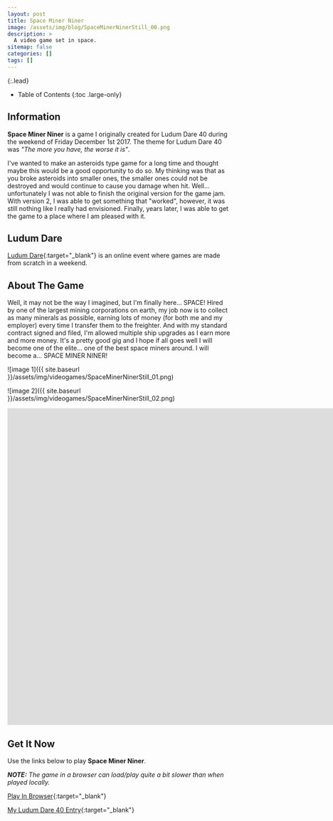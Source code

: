 ```yaml
---
layout: post
title: Space Miner Niner
image: /assets/img/blog/SpaceMinerNinerStill_00.png
description: >
  A video game set in space.
sitemap: false
categories: []
tags: []
---
```


{:.lead}

- Table of Contents
{:toc .large-only}

## Information

**Space Miner Niner** is a game I originally created for Ludum Dare 40 during the weekend of Friday December 1st 2017.  The theme for Ludum Dare 40 was *"The more you have, the worse it is"*.  

I've wanted to make an asteroids type game for a long time and thought maybe this would be a good opportunity to do so.  My thinking was that as you broke asteroids into smaller ones, the smaller ones could not be destroyed and would continue to cause you damage when hit.  Well... unfortunately I was not able to finish the original version for the game jam. With version 2, I was able to get something that "worked", however, it was still nothing like I really had envisioned.  Finally, years later, I was able to get the game to a place where I am pleased with it. 

## Ludum Dare

[Ludum Dare](https://ldjam.com/){:target="_blank"} is an online event where games are made from scratch in a weekend.

## About The Game

Well, it may not be the way I imagined, but I'm finally here... SPACE!
Hired by one of the largest mining corporations on earth, my job now is to collect as many minerals as possible, earning lots of money (for both me and my employer) every time I transfer them to the freighter.  And with my standard contract signed and filed, I'm allowed multiple ship upgrades as I earn more and more money.  It's a pretty good gig and I hope if all goes well I will become one of the elite... one of the best space miners around.  I will become a...
SPACE MINER NINER!

![image 1]({{ site.baseurl }}/assets/img/videogames/SpaceMinerNinerStill_01.png)

![image 2]({{ site.baseurl }}/assets/img/videogames/SpaceMinerNinerStill_02.png)

<div class="lead aspect-ratio sixteen-nine">
          
<iframe width="1903" height="711" src="https://www.youtube.com/embed/CO2p3XXyolo" frameborder="0" allow="accelerometer; autoplay; clipboard-write; encrypted-media; gyroscope; picture-in-picture" allowfullscreen></iframe>

</div>

## Get It Now

Use the links below to play **Space Miner Niner**.

***NOTE:***  *The game in a browser can load/play quite a bit slower than when played locally.*

[Play In Browser](https://jeffreychaplin.github.io/SpaceMinerNiner/){:target="_blank"}

[My Ludum Dare 40 Entry](https://ldjam.com/events/ludum-dare/40/space-miner-niner){:target="_blank"}
